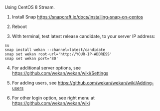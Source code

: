 Using CentOS 8 Stream.

1. Install Snap https://snapcraft.io/docs/installing-snap-on-centos

2. Reboot

3. With terminal, test latest release candidate, to your server IP address:

```
su
snap install wekan --channel=latest/candidate
snap set wekan root-url='http://YOUR-IP-ADDRESS'
snap set wekan port='80'
```

4. For additional server options, see https://github.com/wekan/wekan/wiki/Settings

5. For adding users, see https://github.com/wekan/wekan/wiki/Adding-users

6. For other login option, see right menu at https://github.com/wekan/wekan/wiki